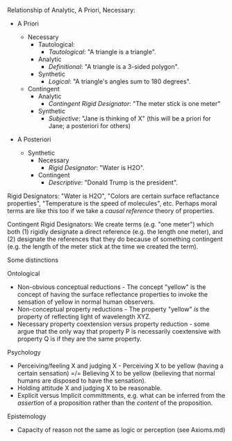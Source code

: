 Relationship of Analytic, A Priori, Necessary:

- A Priori
    - Necessary
		- Tautological:
			- *Tautological*: "A triangle is a triangle".
		- Analytic
            - *Definitional*: "A triangle is a 3-sided polygon".
		- Synthetic
			- *Logical*: "A triangle's angles sum to 180 degrees".
	- Contingent
		- Analytic		 
			- *Contingent Rigid Designator*: "The meter stick is one meter"
		- Synthetic
			- *Subjective*: "Jane is thinking of X" (this will be a priori for Jane; a posteriori for others)

- A Posteriori
	- Synthetic 
		- Necessary
			- *Rigid Designator*: "Water is H2O".
		- Contingent
			- *Descriptive*: "Donald Trump is the president".

Rigid Designators: "Water is H2O", "Colors are certain surface reflactance properties", "Temperature is the speed of molecules", etc. Perhaps moral terms are like this too if we take a *causal reference* theory of properties.

Contingent Rigid Designators: We create terms (e.g. "one meter") which both (1) rigidly designate a direct reference (e.g. the length one meter), and (2) designate the references that they do because of something contingent (e.g. the length of the meter stick at the time we created the term). 

Some distinctions

Ontological
- Non-obvious conceptual reductions - The concept "yellow" is the concept of having the surface reflectance properties to invoke the sensation of yellow in normal human observers.
- Non-conceptual property reductions - The property "yellow" *is* the property of reflecting light of wavelength XYZ.
- Necessary property coextension versus property reduction - some argue that the only way that property P is necessarily coextensive with property Q is if they are the same property.

Psychology
- Perceiving/feeling X and judging X - Perceiving X to be yellow (having a certain sensation) =/= Believing X to be yellow (believing that normal humans are disposed to have the sensation).
- Holding attitude X and judging X to be reasonable. 
- Explicit versus Implicit committments, e.g. what can be inferred from the *assertion* of a proposition rather than the *content* of the proposition.

Epistemology
- Capacity of reason not the same as logic or perception (see Axioms.md)